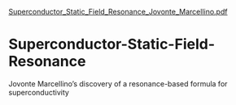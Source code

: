 [Superconductor_Static_Field_Resonance_Jovonte_Marcellino.pdf](https://github.com/user-attachments/files/20818944/Superconductor_Static_Field_Resonance_Jovonte_Marcellino.pdf)
# Superconductor-Static-Field-Resonance
Jovonte Marcellino’s discovery of a resonance-based formula for superconductivity
